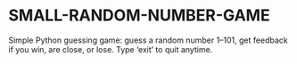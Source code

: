# SMALL-RANDOM-NUMBER-GAME
Simple Python guessing game: guess a random number 1–101, get feedback if you win, are close, or lose. Type ‘exit’ to quit anytime.
